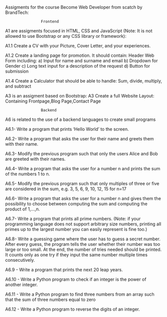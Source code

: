 Assigments for the course Become Web Developer from scatch by BrandTech:

                    Frontend
A1 are assigments focused in HTML, CSS and JavaScript (Note: It is not allowed to use Bootstrap or any CSS library or framework):

  A1.1 Create a CV with your Picture, Cover Letter, and your experiences.
  
  A1.2 Create a landing page for promotion. It should contain:
  Header
  Web Form including:
  a) Input for name and surname and email
  b) Dropdown for Gender
  c) Long text input for a description of the request
  d) Button for submission
  
  A1.4 Create a Calculator that should be able to handle:
  Sum, divide, multiply, and subtract

A3 is an assigment based on Bootstrap:
  A3 Create a full Website Layout:
     Containing Frontpage,Blog Page,Contact Page
  
                    Backend
A6 is related to the use of a backend languages to create small programs

  A6.1- Write a program that prints ‘Hello World’ to the screen.
  
  A6.2- Write a program that asks the user for their name and greets them with their name.
  
  A6.3- Modify the previous program such that only the users Alice and Bob are greeted with their names.
  
  A6.4- Write a program that asks the user for a number n and prints the sum of the numbers 1 to n.
  
  A6.5- Modify the previous program such that only multiples of three or five are considered in the sum, e.g. 3, 5, 6, 9, 10, 12, 15 for n=17
  
  A6.6- Write a program that asks the user for a number n and gives them the possibility to choose between computing the sum and computing the product of 1,…,n.
  
  A6.7- Write a program that prints all prime numbers. (Note: if your programming language does not support arbitrary size numbers, printing all primes up to the largest number you can easily represent is fine too.)
  
  A6.8- Write a guessing game where the user has to guess a secret number. After every guess, the program tells the user whether their number was too large or too small. At the end, the number of tries needed should be printed. It counts only as one try if they input the same number multiple times consecutively.
  
  A6.9 - Write a program that prints the next 20 leap years.
  
  A6.10 - Write a Python program to check if an integer is the power of another integer.
  
  A6.11 - Write a Python program to find three numbers from an array such that the sum of three numbers equal to zero
  
  A6.12 - Write a Python program to reverse the digits of an integer.

